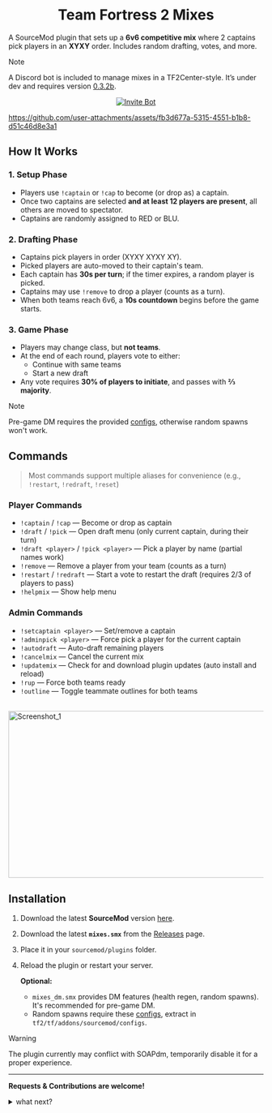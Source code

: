<h1 align="center">Team Fortress 2 Mixes</h1>



A SourceMod plugin that sets up a **6v6 competitive mix** where 2 captains pick players in an **XYXY** order. Includes random drafting, votes, and more.

> [!NOTE]
> A Discord bot is included to manage mixes in a TF2Center-style. It’s under dev and requires version [0.3.2b](https://github.com/vexx-sm/TF2-Mixes/releases/tag/0.3.2b).

<p align="center">
  <a href="https://discord.com/oauth2/authorize?client_id=1429868144322936895&permissions=347136&scope=bot%20applications.commands">
    <img src="https://img.shields.io/badge/Add%20to%20Discord-5865F2?style=for-the-badge&logo=discord&logoColor=white&labelColor=4f5bd5" alt="Invite Bot"/>
  </a>
</p>


https://github.com/user-attachments/assets/fb3d677a-5315-4551-b1b8-d51c46d8e3a1

## How It Works

### 1. Setup Phase
- Players use `!captain` or `!cap` to become (or drop as) a captain.  
- Once two captains are selected **and at least 12 players are present**, all others are moved to spectator.
- Captains are randomly assigned to RED or BLU.  

### 2. Drafting Phase


- Captains pick players in order (XYXY XYXY XY).  
- Picked players are auto-moved to their captain's team.
- Each captain has **30s per turn**; if the timer expires, a random player is picked.  
- Captains may use `!remove` to drop a player (counts as a turn).  
- When both teams reach 6v6, a **10s countdown** begins before the game starts.  

### 3. Game Phase
- Players may change class, but **not teams**.  
- At the end of each round, players vote to either:  
  - Continue with same teams  
  - Start a new draft  
- Any vote requires **30% of players to initiate**, and passes with **⅔ majority**.  

> [!NOTE]
> Pre-game DM requires the provided [configs](https://github.com/vexx-sm/TF2-Mixes/releases/download/0.3.1/configs.zip), otherwise random spawns won't work.



## Commands

> Most commands support multiple aliases for convenience (e.g., `!restart`, `!redraft`, `!reset`)

### Player Commands
- `!captain` / `!cap` — Become or drop as captain  
- `!draft` / `!pick` — Open draft menu (only current captain, during their turn)  
- `!draft <player>` / `!pick <player>` — Pick a player by name (partial names work)  
- `!remove` — Remove a player from your team (counts as a turn)  
- `!restart` / `!redraft` — Start a vote to restart the draft (requires 2/3 of players to pass)
- `!helpmix` — Show help menu  

### Admin Commands

- `!setcaptain <player>` — Set/remove a captain  
- `!adminpick <player>` — Force pick a player for the current captain  
- `!autodraft` — Auto-draft remaining players  
- `!cancelmix` — Cancel the current mix  
- `!updatemix` — Check for and download plugin updates (auto install and reload)
- `!rup` — Force both teams ready
- `!outline` — Toggle teammate outlines for both teams
<p>
  &nbsp;&nbsp;&nbsp;&nbsp;&nbsp;&nbsp;&nbsp;&nbsp;
  <img width="521" height="329" alt="Screenshot_1" src="https://github.com/user-attachments/assets/9d89a489-7251-4fe0-8874-38ab7ce853ef" />
</p>


## Installation 
1. Download the latest **SourceMod** version [here](https://www.sourcemod.net/downloads.php?branch=stable).
2. Download the latest **`mixes.smx`** from the [Releases](https://github.com/vexx-sm/TF2-Mixes/releases) page.
3. Place it in your `sourcemod/plugins` folder.
4. Reload the plugin or restart your server.
   
   **Optional:** 
     -	`mixes_dm.smx` provides DM features (health regen, random spawns). It's recommended for pre-game DM.
     -	Random spawns require these [configs](https://github.com/vexx-sm/TF2-Mixes/releases/download/0.3.1/configs.zip), extract in `tf2/tf/addons/sourcemod/configs`.

> [!WARNING]
> The plugin currently may conflict with SOAPdm, temporarily disable it for a proper experience.

---


**Requests & Contributions are welcome!**

<details>
<summary>what next?</summary>
  
- Configurable team sizes (4v4, 6v6, Highlander)   
- Configurable voting thresholds and options  
- New admin cmds: `sm_forcestart`, `sm_shuffle`  
- Better handling of spectators/late-joins  
- Match QoL: auto-pause and ready-up system  
- Full Discord bot integration.
</details>
